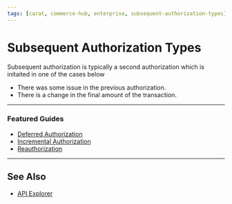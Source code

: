 ```yaml
---
tags: [carat, commerce-hub, enterprise, subsequent-authorization-types]
---
```



# Subsequent Authorization Types

Subsequent authorization is typically a second authorization which is initaited in one of the cases below

- There was some issue in the previous authorization.
- There is a change in the final amount of the transaction.


<!--
authorizationTypeIndicator identifies the authorization type of subsequent transactions. Valid Values are: *INCREMENTAL*, *RESUBMIT*, *DELAYED_CHARGE*, *REAUTH*, *NO_SHOW*, *TOP_UP*, *DEFERRED*.
 -->

---

 ### Featured Guides

 - [Deferred Authorization](?path=docs/Resources/Guides/Authorizations/Deferred-Auth.md)
 - [Incremental Authorization](?path=docs/Resources/Guides/Authorizations/Incremental-Auth.md)
 - [Reauthorization](?path=docs/Resources/Guides/Authorizations/Re-Auth.md)

---

## See Also

- [API Explorer](../api/?type=post&path=/payments/v1/charges)



